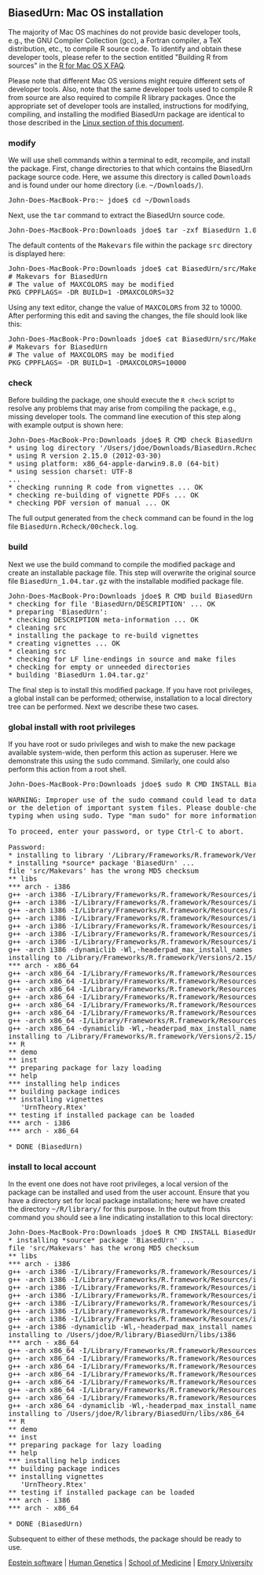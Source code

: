 
## BiasedUrn: Mac OS installation

The majority of Mac OS machines do not provide basic developer tools, e.g., the GNU Compiler Collection (gcc), a Fortran compiler, a TeX distribution, etc., to compile R source code. To identify and obtain these developer tools, please refer to the section entitled "Building R from sources" in the [R for Mac OS X FAQ](http://cran.r-project.org/bin/macosx/RMacOSX-FAQ.html).  

Please note that different Mac OS versions might require different sets of developer tools. Also, note that the same developer tools used to compile R from source are also required to compile R library packages. Once the appropriate set of developer tools are installed, instructions for modifying, compiling, and installing the modified BiasedUrn package are identical to those described in the [Linux section of this document](#linux).

### modify

We will use shell commands within a terminal to edit, recompile, and install the package. First, change directories to that which contains the BiasedUrn package source code. Here, we assume this directory is called <tt>Downloads</tt> and is found under our home directory (i.e. <tt>~/Downloads/</tt>).

<pre>John-Does-MacBook-Pro:~ jdoe$ cd ~/Downloads
</pre>

Next, use the <tt>tar</tt> command to extract the BiasedUrn source code.

<pre>John-Does-MacBook-Pro:Downloads jdoe$ tar -zxf BiasedUrn_1.04.tar.gz 
</pre>

The default contents of the <tt>Makevars</tt> file within the package <tt>src</tt> directory is displayed here:

<pre>John-Does-MacBook-Pro:Downloads jdoe$ cat BiasedUrn/src/Makevars
# Makevars for BiasedUrn
# The value of MAXCOLORS may be modified
PKG_CPPFLAGS= -DR_BUILD=1 -DMAXCOLORS=32
</pre>

Using any text editor, change the value of <tt>MAXCOLORS</tt> from 32 to 10000\. After performing this edit and saving the changes, the file should look like this:

<pre>John-Does-MacBook-Pro:Downloads jdoe$ cat BiasedUrn/src/Makevars
# Makevars for BiasedUrn
# The value of MAXCOLORS may be modified
PKG_CPPFLAGS= -DR_BUILD=1 -DMAXCOLORS=10000
</pre>

### check

Before building the package, one should execute the `R check` script to resolve any problems that may arise from compiling the package, e.g., missing developer tools. The command line execution of this step along with example output is shown here:

<pre>John-Does-MacBook-Pro:Downloads jdoe$ R CMD check BiasedUrn
* using log directory '/Users/jdoe/Downloads/BiasedUrn.Rcheck'
* using R version 2.15.0 (2012-03-30)
* using platform: x86_64-apple-darwin9.8.0 (64-bit)
* using session charset: UTF-8
...
* checking running R code from vignettes ... OK
* checking re-building of vignette PDFs ... OK
* checking PDF version of manual ... OK
</pre>

The full output generated from the <tt>check</tt> command can be found in the log file <tt>BiasedUrn.Rcheck/00check.log</tt>.

### build

Next we use the build command to compile the modified package and create an installable package file. This step will overwrite the original source file <tt>BiasedUrn_1.04.tar.gz</tt> with the installable modified package file.

<pre>John-Does-MacBook-Pro:Downloads jdoe$ R CMD build BiasedUrn
* checking for file 'BiasedUrn/DESCRIPTION' ... OK
* preparing 'BiasedUrn':
* checking DESCRIPTION meta-information ... OK
* cleaning src
* installing the package to re-build vignettes
* creating vignettes ... OK
* cleaning src
* checking for LF line-endings in source and make files
* checking for empty or unneeded directories
* building 'BiasedUrn_1.04.tar.gz'
</pre>

The final step is to install this modified package. If you have root privileges, a global install can be performed; otherwise, installation to a local directory tree can be performed. Next we describe these two cases.

### global install with root privileges

If you have root or sudo privileges and wish to make the new package available system-wide, then perform this action as superuser. Here we demonstrate this using the <tt>sudo</tt> command. Similarly, one could also perform this action from a root shell.

<pre>John-Does-MacBook-Pro:Downloads jdoe$ sudo R CMD INSTALL BiasedUrn

WARNING: Improper use of the sudo command could lead to data loss
or the deletion of important system files. Please double-check your
typing when using sudo. Type "man sudo" for more information.

To proceed, enter your password, or type Ctrl-C to abort.

Password:
* installing to library '/Library/Frameworks/R.framework/Versions/2.15/Resources/library'
* installing *source* package 'BiasedUrn' ...
file 'src/Makevars' has the wrong MD5 checksum
** libs
*** arch - i386
g++ -arch i386 -I/Library/Frameworks/R.framework/Resources/include -I/Library/Frameworks/R.framework/Resources/include/i386 -DNDEBUG -DR_BUILD=1 -DMAXCOLORS=10000 -I/usr/local/include    -fPIC  -g -O2  -c fnchyppr.cpp -o fnchyppr.o
g++ -arch i386 -I/Library/Frameworks/R.framework/Resources/include -I/Library/Frameworks/R.framework/Resources/include/i386 -DNDEBUG -DR_BUILD=1 -DMAXCOLORS=10000 -I/usr/local/include    -fPIC  -g -O2  -c stoc1.cpp -o stoc1.o
g++ -arch i386 -I/Library/Frameworks/R.framework/Resources/include -I/Library/Frameworks/R.framework/Resources/include/i386 -DNDEBUG -DR_BUILD=1 -DMAXCOLORS=10000 -I/usr/local/include    -fPIC  -g -O2  -c stoc3.cpp -o stoc3.o
g++ -arch i386 -I/Library/Frameworks/R.framework/Resources/include -I/Library/Frameworks/R.framework/Resources/include/i386 -DNDEBUG -DR_BUILD=1 -DMAXCOLORS=10000 -I/usr/local/include    -fPIC  -g -O2  -c stocR.cpp -o stocR.o
g++ -arch i386 -I/Library/Frameworks/R.framework/Resources/include -I/Library/Frameworks/R.framework/Resources/include/i386 -DNDEBUG -DR_BUILD=1 -DMAXCOLORS=10000 -I/usr/local/include    -fPIC  -g -O2  -c urn1.cpp -o urn1.o
g++ -arch i386 -I/Library/Frameworks/R.framework/Resources/include -I/Library/Frameworks/R.framework/Resources/include/i386 -DNDEBUG -DR_BUILD=1 -DMAXCOLORS=10000 -I/usr/local/include    -fPIC  -g -O2  -c urn2.cpp -o urn2.o
g++ -arch i386 -I/Library/Frameworks/R.framework/Resources/include -I/Library/Frameworks/R.framework/Resources/include/i386 -DNDEBUG -DR_BUILD=1 -DMAXCOLORS=10000 -I/usr/local/include    -fPIC  -g -O2  -c wnchyppr.cpp -o wnchyppr.o
g++ -arch i386 -dynamiclib -Wl,-headerpad_max_install_names -undefined dynamic_lookup -single_module -multiply_defined suppress -L/usr/local/lib -o BiasedUrn.so fnchyppr.o stoc1.o stoc3.o stocR.o urn1.o urn2.o wnchyppr.o -F/Library/Frameworks/R.framework/.. -framework R -Wl,-framework -Wl,CoreFoundation
installing to /Library/Frameworks/R.framework/Versions/2.15/Resources/library/BiasedUrn/libs/i386
*** arch - x86_64
g++ -arch x86_64 -I/Library/Frameworks/R.framework/Resources/include -I/Library/Frameworks/R.framework/Resources/include/x86_64 -DNDEBUG -DR_BUILD=1 -DMAXCOLORS=10000 -I/usr/local/include    -fPIC  -g -O2  -c fnchyppr.cpp -o fnchyppr.o
g++ -arch x86_64 -I/Library/Frameworks/R.framework/Resources/include -I/Library/Frameworks/R.framework/Resources/include/x86_64 -DNDEBUG -DR_BUILD=1 -DMAXCOLORS=10000 -I/usr/local/include    -fPIC  -g -O2  -c stoc1.cpp -o stoc1.o
g++ -arch x86_64 -I/Library/Frameworks/R.framework/Resources/include -I/Library/Frameworks/R.framework/Resources/include/x86_64 -DNDEBUG -DR_BUILD=1 -DMAXCOLORS=10000 -I/usr/local/include    -fPIC  -g -O2  -c stoc3.cpp -o stoc3.o
g++ -arch x86_64 -I/Library/Frameworks/R.framework/Resources/include -I/Library/Frameworks/R.framework/Resources/include/x86_64 -DNDEBUG -DR_BUILD=1 -DMAXCOLORS=10000 -I/usr/local/include    -fPIC  -g -O2  -c stocR.cpp -o stocR.o
g++ -arch x86_64 -I/Library/Frameworks/R.framework/Resources/include -I/Library/Frameworks/R.framework/Resources/include/x86_64 -DNDEBUG -DR_BUILD=1 -DMAXCOLORS=10000 -I/usr/local/include    -fPIC  -g -O2  -c urn1.cpp -o urn1.o
g++ -arch x86_64 -I/Library/Frameworks/R.framework/Resources/include -I/Library/Frameworks/R.framework/Resources/include/x86_64 -DNDEBUG -DR_BUILD=1 -DMAXCOLORS=10000 -I/usr/local/include    -fPIC  -g -O2  -c urn2.cpp -o urn2.o
g++ -arch x86_64 -I/Library/Frameworks/R.framework/Resources/include -I/Library/Frameworks/R.framework/Resources/include/x86_64 -DNDEBUG -DR_BUILD=1 -DMAXCOLORS=10000 -I/usr/local/include    -fPIC  -g -O2  -c wnchyppr.cpp -o wnchyppr.o
g++ -arch x86_64 -dynamiclib -Wl,-headerpad_max_install_names -undefined dynamic_lookup -single_module -multiply_defined suppress -L/usr/local/lib -o BiasedUrn.so fnchyppr.o stoc1.o stoc3.o stocR.o urn1.o urn2.o wnchyppr.o -F/Library/Frameworks/R.framework/.. -framework R -Wl,-framework -Wl,CoreFoundation
installing to /Library/Frameworks/R.framework/Versions/2.15/Resources/library/BiasedUrn/libs/x86_64
** R
** demo
** inst
** preparing package for lazy loading
** help
*** installing help indices
** building package indices
** installing vignettes
   'UrnTheory.Rtex' 
** testing if installed package can be loaded
*** arch - i386
*** arch - x86_64

* DONE (BiasedUrn)
</pre>

### install to local account

In the event one does not have root privileges, a local version of the package can be installed and used from the user account. Ensure that you have a directory set for local package installations; here we have created the directory <tt>~/R/library/</tt> for this purpose. In the output from this command you should see a line indicating installation to this local directory:

<pre>John-Does-MacBook-Pro:Downloads jdoe$ R CMD INSTALL BiasedUrn --library=~/R/library/
* installing *source* package 'BiasedUrn' ...
file 'src/Makevars' has the wrong MD5 checksum
** libs
*** arch - i386
g++ -arch i386 -I/Library/Frameworks/R.framework/Resources/include -I/Library/Frameworks/R.framework/Resources/include/i386 -DNDEBUG -DR_BUILD=1 -DMAXCOLORS=10000 -I/usr/local/include    -fPIC  -g -O2  -c fnchyppr.cpp -o fnchyppr.o
g++ -arch i386 -I/Library/Frameworks/R.framework/Resources/include -I/Library/Frameworks/R.framework/Resources/include/i386 -DNDEBUG -DR_BUILD=1 -DMAXCOLORS=10000 -I/usr/local/include    -fPIC  -g -O2  -c stoc1.cpp -o stoc1.o
g++ -arch i386 -I/Library/Frameworks/R.framework/Resources/include -I/Library/Frameworks/R.framework/Resources/include/i386 -DNDEBUG -DR_BUILD=1 -DMAXCOLORS=10000 -I/usr/local/include    -fPIC  -g -O2  -c stoc3.cpp -o stoc3.o
g++ -arch i386 -I/Library/Frameworks/R.framework/Resources/include -I/Library/Frameworks/R.framework/Resources/include/i386 -DNDEBUG -DR_BUILD=1 -DMAXCOLORS=10000 -I/usr/local/include    -fPIC  -g -O2  -c stocR.cpp -o stocR.o
g++ -arch i386 -I/Library/Frameworks/R.framework/Resources/include -I/Library/Frameworks/R.framework/Resources/include/i386 -DNDEBUG -DR_BUILD=1 -DMAXCOLORS=10000 -I/usr/local/include    -fPIC  -g -O2  -c urn1.cpp -o urn1.o
g++ -arch i386 -I/Library/Frameworks/R.framework/Resources/include -I/Library/Frameworks/R.framework/Resources/include/i386 -DNDEBUG -DR_BUILD=1 -DMAXCOLORS=10000 -I/usr/local/include    -fPIC  -g -O2  -c urn2.cpp -o urn2.o
g++ -arch i386 -I/Library/Frameworks/R.framework/Resources/include -I/Library/Frameworks/R.framework/Resources/include/i386 -DNDEBUG -DR_BUILD=1 -DMAXCOLORS=10000 -I/usr/local/include    -fPIC  -g -O2  -c wnchyppr.cpp -o wnchyppr.o
g++ -arch i386 -dynamiclib -Wl,-headerpad_max_install_names -undefined dynamic_lookup -single_module -multiply_defined suppress -L/usr/local/lib -o BiasedUrn.so fnchyppr.o stoc1.o stoc3.o stocR.o urn1.o urn2.o wnchyppr.o -F/Library/Frameworks/R.framework/.. -framework R -Wl,-framework -Wl,CoreFoundation
installing to /Users/jdoe/R/library/BiasedUrn/libs/i386
*** arch - x86_64
g++ -arch x86_64 -I/Library/Frameworks/R.framework/Resources/include -I/Library/Frameworks/R.framework/Resources/include/x86_64 -DNDEBUG -DR_BUILD=1 -DMAXCOLORS=10000 -I/usr/local/include    -fPIC  -g -O2  -c fnchyppr.cpp -o fnchyppr.o
g++ -arch x86_64 -I/Library/Frameworks/R.framework/Resources/include -I/Library/Frameworks/R.framework/Resources/include/x86_64 -DNDEBUG -DR_BUILD=1 -DMAXCOLORS=10000 -I/usr/local/include    -fPIC  -g -O2  -c stoc1.cpp -o stoc1.o
g++ -arch x86_64 -I/Library/Frameworks/R.framework/Resources/include -I/Library/Frameworks/R.framework/Resources/include/x86_64 -DNDEBUG -DR_BUILD=1 -DMAXCOLORS=10000 -I/usr/local/include    -fPIC  -g -O2  -c stoc3.cpp -o stoc3.o
g++ -arch x86_64 -I/Library/Frameworks/R.framework/Resources/include -I/Library/Frameworks/R.framework/Resources/include/x86_64 -DNDEBUG -DR_BUILD=1 -DMAXCOLORS=10000 -I/usr/local/include    -fPIC  -g -O2  -c stocR.cpp -o stocR.o
g++ -arch x86_64 -I/Library/Frameworks/R.framework/Resources/include -I/Library/Frameworks/R.framework/Resources/include/x86_64 -DNDEBUG -DR_BUILD=1 -DMAXCOLORS=10000 -I/usr/local/include    -fPIC  -g -O2  -c urn1.cpp -o urn1.o
g++ -arch x86_64 -I/Library/Frameworks/R.framework/Resources/include -I/Library/Frameworks/R.framework/Resources/include/x86_64 -DNDEBUG -DR_BUILD=1 -DMAXCOLORS=10000 -I/usr/local/include    -fPIC  -g -O2  -c urn2.cpp -o urn2.o
g++ -arch x86_64 -I/Library/Frameworks/R.framework/Resources/include -I/Library/Frameworks/R.framework/Resources/include/x86_64 -DNDEBUG -DR_BUILD=1 -DMAXCOLORS=10000 -I/usr/local/include    -fPIC  -g -O2  -c wnchyppr.cpp -o wnchyppr.o
g++ -arch x86_64 -dynamiclib -Wl,-headerpad_max_install_names -undefined dynamic_lookup -single_module -multiply_defined suppress -L/usr/local/lib -o BiasedUrn.so fnchyppr.o stoc1.o stoc3.o stocR.o urn1.o urn2.o wnchyppr.o -F/Library/Frameworks/R.framework/.. -framework R -Wl,-framework -Wl,CoreFoundation
installing to /Users/jdoe/R/library/BiasedUrn/libs/x86_64
** R
** demo
** inst
** preparing package for lazy loading
** help
*** installing help indices
** building package indices
** installing vignettes
   'UrnTheory.Rtex'
** testing if installed package can be loaded
*** arch - i386
*** arch - x86_64

* DONE (BiasedUrn)
</pre>

Subsequent to either of these methods, the package should be ready to use.

[Epstein software](http://genetics.emory.edu/labs/epstein/software/index.html) | [Human Genetics](http://genetics.emory.edu/) | [School of Medicine](http://www.med.emory.edu/) | [Emory University](http://www.emory.edu/)
